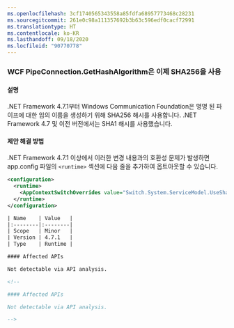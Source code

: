 ```yaml
---
ms.openlocfilehash: 3cf1740565343558a85fdfa68957773468c28231
ms.sourcegitcommit: 261e0c98a111357692b3b63c596edf0cacf72991
ms.translationtype: HT
ms.contentlocale: ko-KR
ms.lasthandoff: 09/18/2020
ms.locfileid: "90770778"
---
```

### <a name="wcf-pipeconnectiongethashalgorithm-now-uses-sha256"></a>WCF PipeConnection.GetHashAlgorithm은 이제 SHA256을 사용

#### <a name="details"></a>설명

.NET Framework 4.7.1부터 Windows Communication Foundation은 명명 된 파이프에 대한 임의 이름을 생성하기 위해 SHA256 해시를 사용합니다. .NET Framework 4.7 및 이전 버전에서는 SHA1 해시를 사용했습니다.

#### <a name="suggestion"></a>제안 해결 방법

.NET Framework 4.7.1 이상에서 이러한 변경 내용과의 호환성 문제가 발생하면 app.config 파일의 `<runtime>` 섹션에 다음 줄을 추가하여 옵트아웃할 수 있습니다.

```xml
<configuration>
  <runtime>
    <AppContextSwitchOverrides value="Switch.System.ServiceModel.UseSha1InPipeConnectionGetHashAlgorithm=true" />
  </runtime>
</configuration>

| Name    | Value   |
|:--------|:--------|
| Scope   | Minor   |
| Version | 4.7.1   |
| Type    | Runtime |

#### Affected APIs

Not detectable via API analysis.

<!--

#### Affected APIs

Not detectable via API analysis.

-->
